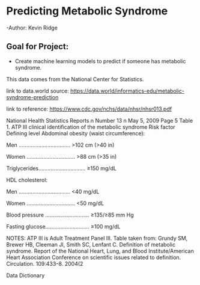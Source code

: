 # Predicting Metabolic Syndrome

-Author: Kevin Ridge

## Goal for Project:
- Create machine learning models to predict if someone has metabolic syndrome.

This data comes from the National Center for Statistics.

link to data.world source: https://data.world/informatics-edu/metabolic-syndrome-prediction

link to reference: https://www.cdc.gov/nchs/data/nhsr/nhsr013.pdf

National Health Statistics Reports n Number 13 n May 5, 2009 Page 5
Table 1. ATP III clinical identification of the metabolic syndrome
Risk factor Defining level
Abdominal obesity (waist circumference):
 
Men .................................. >102 cm (>40 in)

Women ................................ >88 cm (>35 in)
 
Triglycerides............................... ≥150 mg/dL
 
HDL cholesterol:
 
Men .................................. <40 mg/dL
 
Women ................................ <50 mg/dL
 
Blood pressure ............................. ≥135/≥85 mm Hg
 
Fasting glucose............................. ≥100 mg/dL
 
NOTES: ATP III is Adult Treatment Panel III. Table taken from: Grundy SM, Brewer HB, Cleeman JI, Smith SC, Lenfant C.
Definition of metabolic syndrome. Report of the National Heart, Lung, and Blood Institute/American Heart Association Conference
on scientific issues related to definition. Circulation. 109:433–8. 2004(2

Data Dictionary
